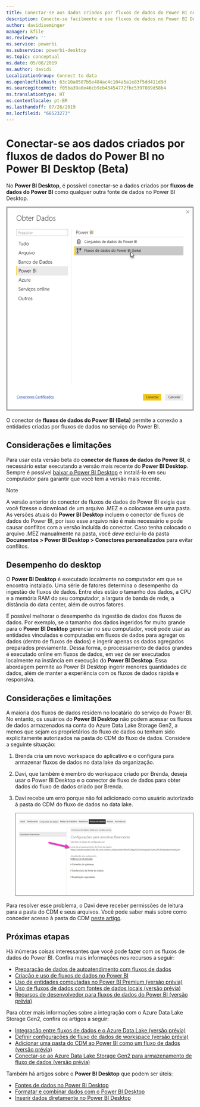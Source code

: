 ```yaml
---
title: Conectar-se aos dados criados por fluxos de dados do Power BI no Power BI Desktop (Beta)
description: Conecte-se facilmente e use fluxos de dados no Power BI Desktop
author: davidiseminger
manager: kfile
ms.reviewer: ''
ms.service: powerbi
ms.subservice: powerbi-desktop
ms.topic: conceptual
ms.date: 05/08/2019
ms.author: davidi
LocalizationGroup: Connect to data
ms.openlocfilehash: 63c10a0507b5e484ac4c104a5a1e83f5dd411d9d
ms.sourcegitcommit: f05ba39a0e46cb9cb43454772fbc5397089d58b4
ms.translationtype: HT
ms.contentlocale: pt-BR
ms.lasthandoff: 07/26/2019
ms.locfileid: "68523273"
---
```

# <a name="connect-to-data-created-by-power-bi-dataflows-in-power-bi-desktop-beta"></a>Conectar-se aos dados criados por fluxos de dados do Power BI no Power BI Desktop (Beta)
No **Power BI Desktop**, é possível conectar-se a dados criados por **fluxos de dados do Power BI** como qualquer outra fonte de dados no Power BI Desktop.

![Conectar-se a fluxos de dados](media/desktop-connect-dataflows/connect-dataflows_01.png)

O conector de **fluxos de dados do Power BI (Beta)** permite a conexão a entidades criadas por fluxos de dados no serviço do Power BI. 

## <a name="considerations-and-limitations"></a>Considerações e limitações

Para usar esta versão beta do **conector de fluxos de dados do Power BI**, é necessário estar executando a versão mais recente do **Power BI Desktop**. Sempre é possível [baixar o Power BI Desktop](desktop-get-the-desktop.md) e instalá-lo em seu computador para garantir que você tem a versão mais recente.  

> [!NOTE]
> A versão anterior do conector de fluxos de dados do Power BI exigia que você fizesse o download de um arquivo .MEZ e o colocasse em uma pasta. As versões atuais do **Power BI Desktop** incluem o conector de fluxos de dados do Power BI, por isso esse arquivo não é mais necessário e pode causar conflitos com a versão incluída do conector. Caso tenha colocado o arquivo .MEZ manualmente na pasta, você *deve* exclui-lo da pasta **Documentos > Power BI Desktop > Conectores personalizados** para evitar conflitos. 

## <a name="desktop-performance"></a>Desempenho do desktop
O **Power BI Desktop** é executado localmente no computador em que se encontra instalado. Uma série de fatores determina o desempenho da ingestão de fluxos de dados. Entre eles estão o tamanho dos dados, a CPU e a memória RAM do seu computador, a largura de banda de rede, a distância do data center, além de outros fatores.

É possível melhorar o desempenho da ingestão de dados dos fluxos de dados. Por exemplo, se o tamanho dos dados ingeridos for muito grande para o **Power BI Desktop** gerenciar no seu computador, você pode usar as entidades vinculadas e computadas em fluxos de dados para agregar os dados (dentro de fluxos de dados) e ingerir apenas os dados agregados preparados previamente. Dessa forma, o processamento de dados grandes é executado online em fluxos de dados, em vez de ser executados localmente na instância em execução do **Power BI Desktop**. Essa abordagem permite ao Power BI Desktop ingerir menores quantidades de dados, além de manter a experiência com os fluxos de dados rápida e responsiva.

## <a name="considerations-and-limitations"></a>Considerações e limitações

A maioria dos fluxos de dados residem no locatário do serviço do Power BI. No entanto, os usuários do **Power BI Desktop** não podem acessar os fluxos de dados armazenados na conta do Azure Data Lake Storage Gen2, a menos que sejam os proprietários do fluxo de dados ou tenham sido explicitamente autorizados na pasta do CDM do fluxo de dados. Considere a seguinte situação:

1.  Brenda cria um novo workspace do aplicativo e o configura para armazenar fluxos de dados no data lake da organização.
2.  Davi, que também é membro do workspace criado por Brenda, deseja usar o Power BI Desktop e o conector de fluxo de dados para obter dados do fluxo de dados criado por Brenda.
3.  Davi recebe um erro porque não foi adicionado como usuário autorizado à pasta do CDM do fluxo de dados no data lake.

    ![Erro ao tentar usar o fluxo de dados](media/service-dataflows-configure-workspace-storage-settings/dataflow-storage-settings_08.jpg)

Para resolver esse problema, o Davi deve receber permissões de leitura para a pasta do CDM e seus arquivos. Você pode saber mais sobre como conceder acesso à pasta do CDM [neste artigo](https://go.microsoft.com/fwlink/?linkid=2029121).




## <a name="next-steps"></a>Próximas etapas
Há inúmeras coisas interessantes que você pode fazer com os fluxos de dados do Power BI. Confira mais informações nos recursos a seguir:

* [Preparação de dados de autoatendimento com fluxos de dados](service-dataflows-overview.md)
* [Criação e uso de fluxos de dados no Power BI](service-dataflows-create-use.md)
* [Uso de entidades computadas no Power BI Premium (versão prévia)](service-dataflows-computed-entities-premium.md)
* [Uso de fluxos de dados com fontes de dados locais (versão prévia)](service-dataflows-on-premises-gateways.md)
* [Recursos de desenvolvedor para fluxos de dados do Power BI (versão prévia)](service-dataflows-developer-resources.md)

Para obter mais informações sobre a integração com o Azure Data Lake Storage Gen2, confira os artigos a seguir:

* [Integração entre fluxos de dados e o Azure Data Lake (versão prévia)](service-dataflows-azure-data-lake-integration.md)
* [Definir configurações de fluxo de dados de workspace (versão prévia)](service-dataflows-configure-workspace-storage-settings.md)
* [Adicionar uma pasta do CDM ao Power BI como um fluxo de dados (versão prévia)](service-dataflows-add-cdm-folder.md)
* [Conectar-se ao Azure Data Lake Storage Gen2 para armazenamento de fluxo de dados (versão prévia)](service-dataflows-connect-azure-data-lake-storage-gen2.md)

Também há artigos sobre o **Power BI Desktop** que podem ser úteis:

* [Fontes de dados no Power BI Desktop](desktop-data-sources.md)
* [Formatar e combinar dados com o Power BI Desktop](desktop-shape-and-combine-data.md)
* [Inserir dados diretamente no Power BI Desktop](desktop-enter-data-directly-into-desktop.md)   

